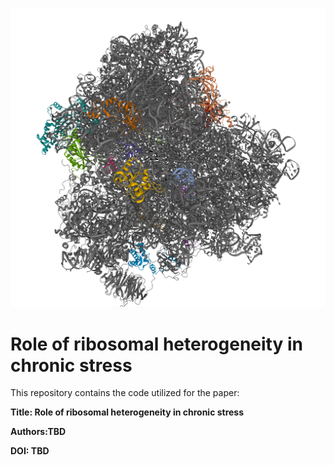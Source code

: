 
![Logo](/Assets/V1.png)




# Role of ribosomal heterogeneity in chronic stress

This repository contains the code utilized for the paper:

**Title: Role of ribosomal heterogeneity in chronic stress**

**Authors:TBD**

**DOI: TBD**
